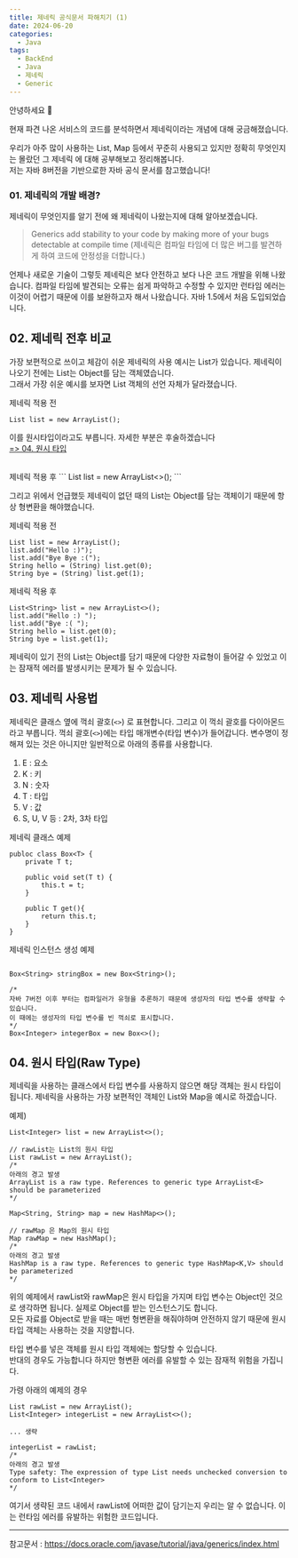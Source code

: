 ```yaml
---
title: 제네릭 공식문서 파해치기 (1)
date: 2024-06-20
categories:
  - Java
tags:
  - BackEnd
  - Java
  - 제네릭
  - Generic
---
```

안녕하세요 🐸

현재 파견 나온 서비스의 코드를 분석하면서 제네릭이라는 개념에 대해 궁금해졌습니다.

우리가 아주 많이 사용하는 List, Map 등에서 꾸준히 사용되고 있지만 정확히 무엇인지는 몰랐던 그 제네릭 에 대해 공부해보고 정리해봅니다.  
저는 자바 8버전을 기반으로한 자바 공식 문서를 참고했습니다!

### 01. 제네릭의 개발 배경?
제네릭이 무엇인지를 알기 전에 왜 제네릭이 나왔는지에 대해 알아보겠습니다.

>Generics add stability to your code by making more of your bugs detectable at compile time
>(제네릭은 컴파일 타임에 더 많은 버그를 발견하게 하여 코드에 안정성을 더합니다.)

언제나 새로운 기술이 그렇듯 제네릭은 보다 안전하고 보다 나은 코드 개발을 위해 나왔습니다.
컴파일 타임에 발견되는 오류는 쉽게 파악하고 수정할 수 있지만 런타임 에러는 이것이 어렵기 때문에 이를 보완하고자 해서 나왔습니다.
자바 1.5에서 처음 도입되었습니다.

## 02. 제네릭 전후 비교

가장 보편적으로 쓰이고 체감이 쉬운 제네릭의 사용 예시는 List가 있습니다. 제네릭이 나오기 전에는 List는 Object를 담는 객체였습니다.  
그래서 가장 쉬운 예시를 보자면 List 객체의 선언 자체가 달라졌습니다.

제네릭 적용 전
```
List list = new ArrayList();
```
이를 원시타입이라고도 부릅니다. 자세한 부분은 후술하겠습니다  
[=> 04. 원시 타입](#04-원시-타입raw-type)  

<br>
제네릭 적용 후
```
List<String> list = new ArrayList<>();
```

그리고 위에서 언급했듯 제네릭이 없던 때의 List는 Object를 담는 객체이기 때문에 항상 형변환을 해야했습니다.

제네릭 적용 전
```
List list = new ArrayList();
list.add("Hello :)");
list.add("Bye Bye :(");
String hello = (String) list.get(0);
String bye = (String) list.get(1);
```

제네릭 적용 후
```
List<String> list = new ArrayList<>();
list.add("Hello :) ");
list.add("Bye :( ");
String hello = list.get(0);
String bye = list.get(1);
```

제네릭이 있기 전의 List는 Object를 담기 때문에 다양한 자료형이 들어갈 수 있었고 이는 잠재적 에러를 발생시키는 문제가 될 수 있습니다.


## 03. 제네릭 사용법

제네릭은 클래스 옆에 꺽쇠 괄호(`<>`) 로 표현합니다.  그리고 이 꺽쇠 괄호를 다이아몬드 라고 부릅니다.
꺽쇠 괄호(`<>`)에는 타입 매개변수(타입 변수)가 들어갑니다.  변수명이 정해져 있는 것은 아니지만 일반적으로 아래의 종류를 사용합니다.
1. E : 요소
2. K : 키
3. N : 숫자
4. T : 타입
5. V : 값
6. S, U, V 등 : 2차, 3차 타입

제네릭 클래스 예제
```
publoc class Box<T> {
	private T t;

	public void set(T t) {
		this.t = t;
	}

	public T get(){
		return this.t;
	}
}
```

제네릭 인스턴스 생성 예제
```

Box<String> stringBox = new Box<String>();

/*
자바 7버전 이후 부터는 컴파일러가 유형을 추론하기 때문에 생성자의 타입 변수를 생략할 수 있습니다.
이 때에는 생성자의 타입 변수를 빈 꺽쇠로 표시합니다.
*/
Box<Integer> integerBox = new Box<>();

```

## 04. 원시 타입(Raw Type)

제네릭을 사용하는 클래스에서 타입 변수를 사용하지 않으면 해당 객체는 원시 타입이 됩니다.
제네릭을 사용하는 가장 보편적인 객체인 List와 Map을 예시로 하겠습니다.  

예제)  
```
List<Integer> list = new ArrayList<>();

// rawList는 List의 원시 타입
List rawList = new ArrayList(); 
/*
아래의 경고 발생
ArrayList is a raw type. References to generic type ArrayList<E> should be parameterized
*/ 

Map<String, String> map = new HashMap<>();

// rawMap 은 Map의 원시 타입
Map rawMap = new HashMap();
/*
아래의 경고 발생
HashMap is a raw type. References to generic type HashMap<K,V> should be parameterized
*/
```

위의 예제에서 rawList와 rawMap은 원시 타입을 가지며 타입 변수는 Object인 것으로 생각하면 됩니다. 실제로 Object를 받는 인스턴스기도 합니다.  
모든 자료를 Object로 받을 때는 매번 형변환을 해줘야하며 안전하지 않기 때문에 원시 타입 객체는 사용하는 것을 지양합니다.

타입 변수를 넣은 객체를 원시 타입 객체에는 할당할 수 있습니다.  
반대의 경우도 가능합니다 하지만 형변환 에러를 유발할 수 있는 잠재적 위험을 가집니다.  

가령 아래의 예제의 경우
```
List rawList = new ArrayList();
List<Integer> integerList = new ArrayList<>();

... 생략

integerList = rawList;
/*
아래의 경고 발생
Type safety: The expression of type List needs unchecked conversion to conform to List<Integer>
*/

```

여기서 생략된 코드 내에서 rawList에 어떠한 값이 담기는지 우리는 알 수 없습니다. 이는 런타임 에러를 유발하는 위험한 코드입니다.

---
참고문서 : https://docs.oracle.com/javase/tutorial/java/generics/index.html